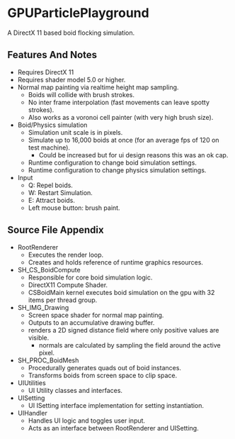 # GPUParticlePlayground

A DirectX 11 based boid flocking simulation.

## Features And Notes
* Requires DirectX 11
* Requires shader model 5.0 or higher.
* Normal map painting via realtime height map sampling.
  * Boids will collide with brush strokes.
  * No inter frame interpolation (fast movements can leave spotty strokes).
  * Also works as a voronoi cell painter (with very high brush size).
* Boid/Physics simulation
  * Simulation unit scale is in pixels.
  * Simulate up to 16,000 boids at once (for an average fps of 120 on test machine).
    * Could be increased but for ui design reasons this was an ok cap.
  * Runtime configuration to change boid simulation settings.
  * Runtime configuration to change physics simulation settings.
* Input
  * Q: Repel boids.
  * W: Restart Simulation.
  * E: Attract boids.
  * Left mouse button: brush paint.
  
## Source File Appendix
* RootRenderer
  * Executes the render loop.
  * Creates and holds reference of runtime graphics resources.
* SH_CS_BoidCompute
  * Responsible for core boid simulation logic.
  * DirectX11 Compute Shader.
  * CSBoidMain kernel executes boid simulation on the gpu with 32 items per thread group.
* SH_IMG_Drawing
  * Screen space shader for normal map painting.
  * Outputs to an accumulative drawing buffer.
  * renders a 2D signed distance field where only positive values are visible.
    * normals are calculated by sampling the field around the active pixel.
* SH_PROC_BoidMesh
  * Procedurally generates quads out of boid instances.
  * Transforms boids from screen space to clip space.
* UIUtilities
  * UI Utility classes and interfaces.
* UISetting
  * UI ISetting interface implementation for setting instantiation.
* UIHandler
  * Handles UI logic and toggles user input.
  * Acts as an interface between RootRenderer and UISetting.
